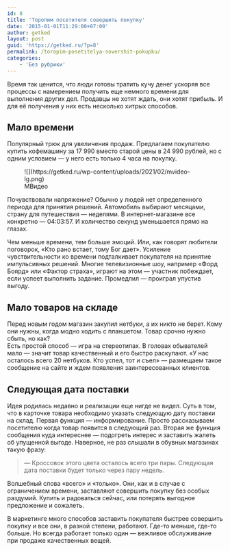 ```yaml
---
id: 8
title: 'Торопим посетителя совершить покупку'
date: '2015-01-01T11:29:00+07:00'
author: getked
layout: post
guid: 'https://getked.ru/?p=8'
permalink: /toropim-posetitelya-sovershit-pokupku/
categories:
    - 'Без рубрики'
---
```


Время так ценится, что люди готовы тратить кучу денег ускоряя все процессы с намерением получить еще немного времени для выполнения других дел. Продавцы не хотят ждать, они хотят прибыль. И для её получения у них есть несколько хитрых способов.

## Мало времени

Популярный трюк для увеличения продаж. Предлагаем покупателю купить кофемашину за 17 990 вместо старой цены в 24 990 рублей, но с одним условием — у него есть только 4 часа на покупку.

<figure class="wp-block-image size-large">![](https://getked.ru/wp-content/uploads/2021/02/mvideo-lg.png)<figcaption>МВидео</figcaption></figure>Почувствовали напряжение? Обычно у людей нет определенного периода для принятия решений. Автомобиль выбирают месяцами, страну для путешествия — неделями. В интернет-магазине все конкретно — 04:03:57. И количество секунд уменьшается прямо на глазах.

Чем меньше времени, тем больше эмоций. Или, как говорят любители поговорок, «Кто рано встает, тому Бог дает». Усиление чувствительности ко времени подталкивает покупателя на принятие импульсивных решений. Многие телевизионные шоу, например «Форд Боярд» или «Фактор страха», играют на этом — участник побеждает, если успеет выполнить задание. Промедлил — проиграл упустив выгоду.

## Мало товаров на складе

Перед новым годом магазин закупил нетбуки, а их никто не берет. Кому они нужны, когда модно ходить с планшетом. Товар срочно нужно сбыть, но как?  
Есть простой способ — игра на стереотипах. В головах обывателей мало — значит товар качественный и его быстро раскупают. «У нас осталось всего 20 нетбуков. Кто успел, тот и съел» — размещаем такое сообщение на сайте и ждем появления заинтересованных клиентов.

## Следующая дата поставки

Идея родилась недавно и реализации еще нигде не видел. Суть в том, что в карточке товара необходимо указать следующую дату поставки на склад. Первая функция — информирование. Просто рассказываем посетителю когда товар появится в следующий раз. Вторая же функция сообщения куда интереснее — подогреть интерес и заставить жалеть об упущенной выгоде. Наверное, не раз слышали в обувных магазинах такую фразу:

> — Кроссовок этого цвета осталось всего три пары. Следующая дата поставки будет только через пару недель.

Волшебный слова «всего» и «только». Они, как и в случае с ограничением времени, заставляют совершить покупку без особых раздумий. Купить и радоваться сейчас, или потерять выгодное предложение и сожалеть.

В маркетинге много способов заставить покупателя быстрее совершить покупку и все они, в разной степени, работают. Где-то меньше, где-то больше. Но всегда работает только один — вежливое обслуживание при продаже качественных вещей.